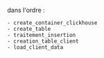dans l'ordre : 

    - create_container_clickhouse
    - create_table
    - traitement_insertion
    - creation_table_client
    - load_client_data

